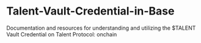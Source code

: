 # Talent-Vault-Credential-in-Base
Documentation and resources for understanding and utilizing the $TALENT Vault Credential on Talent Protocol: onchain
